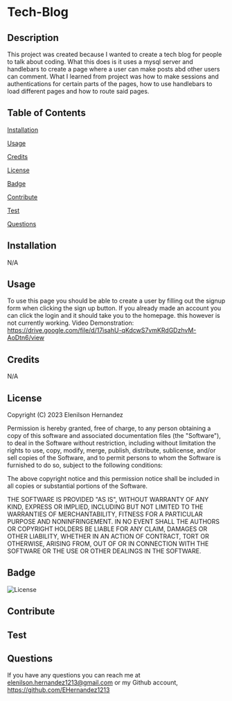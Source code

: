 # Tech-Blog

  ## Description

  This project was created because I wanted to create a tech blog for people to talk about coding.
  What this does is it uses a mysql server and handlebars to create a page where a user can make posts abd other users can comment.
  What I learned from project was how to make sessions and authentications for certain parts of the pages, how to use handlebars to load different pages and how to route said pages.

  ## Table of Contents

  [Installation](#installation)

  [Usage](#usage)
  
  [Credits](#credits)

  [License](#license)

  [Badge](#badge)

  [Contribute](#contribute)

  [Test](#test)

  [Questions](#questions)

  ## Installation

  N/A

  ## Usage

  To use this page you should be able to create a user by filling out the signup form when clicking the sign up button. If you already made an account you can click the login and it should take you to the homepage. this however is not currently working.
  Video Demonstration: https://drive.google.com/file/d/17isahU-qKdcwS7vmKRdGDzhvM-AoDtn6/view


  ## Credits
  
  N/A

  ## License
    
  Copyright (C) 2023 Elenilson Hernandez
    
  Permission is hereby granted, free of charge, to any person obtaining a copy of this software and 
  associated documentation files (the "Software"), to deal in the Software without restriction, 
  including without limitation the rights to use, copy, modify, merge, publish, distribute, sublicense, 
  and/or sell copies of the Software, and to permit persons to whom the Software is furnished to do 
  so, subject to the following conditions:
    
  The above copyright notice and this permission notice shall be included in all copies or substantial
  portions of the Software.

  THE SOFTWARE IS PROVIDED "AS IS", WITHOUT WARRANTY OF ANY KIND, EXPRESS OR
  IMPLIED, INCLUDING BUT NOT LIMITED TO THE WARRANTIES OF MERCHANTABILITY, FITNESS
  FOR A PARTICULAR PURPOSE AND NONINFRINGEMENT. IN NO EVENT SHALL THE AUTHORS
  OR COPYRIGHT HOLDERS BE LIABLE FOR ANY CLAIM, DAMAGES OR OTHER LIABILITY,
  WHETHER IN AN ACTION OF CONTRACT, TORT OR OTHERWISE, ARISING FROM, OUT OF OR IN
  CONNECTION WITH THE SOFTWARE OR THE USE OR OTHER DEALINGS IN THE SOFTWARE.
  

  ## Badge

![License](https://img.shields.io/badge/License-MIT-green)

  ## Contribute

  

  ## Test

  

  ## Questions

  If you have any questions you can reach me at elenilson.hernandez1213@gmail.com or my Github account, https://github.com/EHernandez1213
